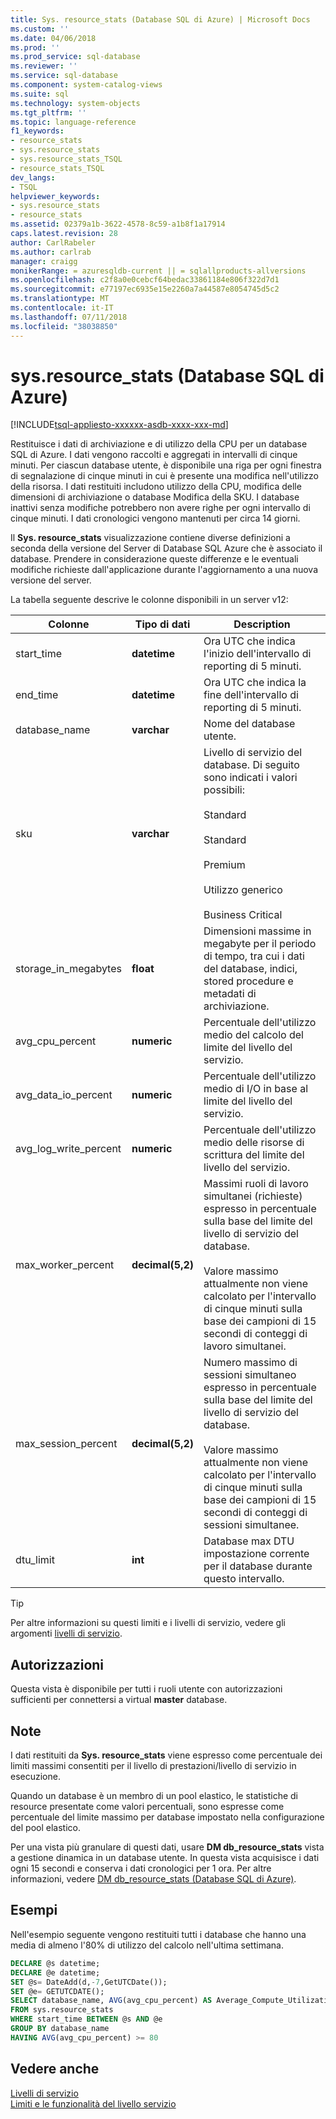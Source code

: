 ```yaml
---
title: Sys. resource_stats (Database SQL di Azure) | Microsoft Docs
ms.custom: ''
ms.date: 04/06/2018
ms.prod: ''
ms.prod_service: sql-database
ms.reviewer: ''
ms.service: sql-database
ms.component: system-catalog-views
ms.suite: sql
ms.technology: system-objects
ms.tgt_pltfrm: ''
ms.topic: language-reference
f1_keywords:
- resource_stats
- sys.resource_stats
- sys.resource_stats_TSQL
- resource_stats_TSQL
dev_langs:
- TSQL
helpviewer_keywords:
- sys.resource_stats
- resource_stats
ms.assetid: 02379a1b-3622-4578-8c59-a1b8f1a17914
caps.latest.revision: 28
author: CarlRabeler
ms.author: carlrab
manager: craigg
monikerRange: = azuresqldb-current || = sqlallproducts-allversions
ms.openlocfilehash: c2f8a0e0cebcf64bedac33861184e806f322d7d1
ms.sourcegitcommit: e77197ec6935e15e2260a7a44587e8054745d5c2
ms.translationtype: MT
ms.contentlocale: it-IT
ms.lasthandoff: 07/11/2018
ms.locfileid: "38038850"
---
```

# <a name="sysresourcestats-azure-sql-database"></a>sys.resource_stats (Database SQL di Azure)
[!INCLUDE[tsql-appliesto-xxxxxx-asdb-xxxx-xxx-md](../../includes/tsql-appliesto-xxxxxx-asdb-xxxx-xxx-md.md)]

  Restituisce i dati di archiviazione e di utilizzo della CPU per un database SQL di Azure. I dati vengono raccolti e aggregati in intervalli di cinque minuti. Per ciascun database utente, è disponibile una riga per ogni finestra di segnalazione di cinque minuti in cui è presente una modifica nell'utilizzo della risorsa. I dati restituiti includono utilizzo della CPU, modifica delle dimensioni di archiviazione o database Modifica della SKU. I database inattivi senza modifiche potrebbero non avere righe per ogni intervallo di cinque minuti. I dati cronologici vengono mantenuti per circa 14 giorni.  
  
 Il **Sys. resource_stats** visualizzazione contiene diverse definizioni a seconda della versione del Server di Database SQL Azure che è associato il database. Prendere in considerazione queste differenze e le eventuali modifiche richieste dall'applicazione durante l'aggiornamento a una nuova versione del server.  
  
 La tabella seguente descrive le colonne disponibili in un server v12:  
  
|Colonne|Tipo di dati|Description|  
|----------------------------|---------------|-----------------|  
|start_time|**datetime**|Ora UTC che indica l'inizio dell'intervallo di reporting di 5 minuti.|  
|end_time|**datetime**|Ora UTC che indica la fine dell'intervallo di reporting di 5 minuti.|  
|database_name|**varchar**|Nome del database utente.|  
|sku|**varchar**|Livello di servizio del database. Di seguito sono indicati i valori possibili:<br /><br /> Standard<br /><br /> Standard<br /><br /> Premium<br /><br />Utilizzo generico<br /><br />Business Critical|  
|storage_in_megabytes|**float**|Dimensioni massime in megabyte per il periodo di tempo, tra cui i dati del database, indici, stored procedure e metadati di archiviazione.|  
|avg_cpu_percent|**numeric**|Percentuale dell'utilizzo medio del calcolo del limite del livello del servizio.|  
|avg_data_io_percent|**numeric**|Percentuale dell'utilizzo medio di I/O in base al limite del livello del servizio.|  
|avg_log_write_percent|**numeric**|Percentuale dell'utilizzo medio delle risorse di scrittura del limite del livello del servizio.|  
|max_worker_percent|**decimal(5,2)**|Massimi ruoli di lavoro simultanei (richieste) espresso in percentuale sulla base del limite del livello di servizio del database.<br /><br /> Valore massimo attualmente non viene calcolato per l'intervallo di cinque minuti sulla base dei campioni di 15 secondi di conteggi di lavoro simultanei.|  
|max_session_percent|**decimal(5,2)**|Numero massimo di sessioni simultaneo espresso in percentuale sulla base del limite del livello di servizio del database.<br /><br /> Valore massimo attualmente non viene calcolato per l'intervallo di cinque minuti sulla base dei campioni di 15 secondi di conteggi di sessioni simultanee.|  
|dtu_limit|**int**|Database max DTU impostazione corrente per il database durante questo intervallo. |  
  
> [!TIP]  
>  Per altre informazioni su questi limiti e i livelli di servizio, vedere gli argomenti [livelli di servizio](https://azure.microsoft.com/documentation/articles/sql-database-service-tiers/).  
    
## <a name="permissions"></a>Autorizzazioni  
 Questa vista è disponibile per tutti i ruoli utente con autorizzazioni sufficienti per connettersi a virtual **master** database.  
  
## <a name="remarks"></a>Note  
 I dati restituiti da **Sys. resource_stats** viene espresso come percentuale dei limiti massimi consentiti per il livello di prestazioni/livello di servizio in esecuzione.  
  
 Quando un database è un membro di un pool elastico, le statistiche di resource presentate come valori percentuali, sono espresse come percentuale del limite massimo per database impostato nella configurazione del pool elastico.  
  
 Per una vista più granulare di questi dati, usare **DM db_resource_stats** vista a gestione dinamica in un database utente. In questa vista acquisisce i dati ogni 15 secondi e conserva i dati cronologici per 1 ora.  Per altre informazioni, vedere [DM db_resource_stats &#40;Database SQL di Azure&#41;](../../relational-databases/system-dynamic-management-views/sys-dm-db-resource-stats-azure-sql-database.md).  

## <a name="examples"></a>Esempi  
 Nell'esempio seguente vengono restituiti tutti i database che hanno una media di almeno l'80% di utilizzo del calcolo nell'ultima settimana.  
  
```sql  
DECLARE @s datetime;  
DECLARE @e datetime;  
SET @s= DateAdd(d,-7,GetUTCDate());  
SET @e= GETUTCDATE();  
SELECT database_name, AVG(avg_cpu_percent) AS Average_Compute_Utilization   
FROM sys.resource_stats   
WHERE start_time BETWEEN @s AND @e  
GROUP BY database_name  
HAVING AVG(avg_cpu_percent) >= 80  
```  
    
## <a name="see-also"></a>Vedere anche  
 [Livelli di servizio](https://azure.microsoft.com/documentation/articles/sql-database-service-tiers/)   
 [Limiti e le funzionalità del livello servizio](https://azure.microsoft.com/documentation/articles/sql-database-performance-guidance/)  
  
  
